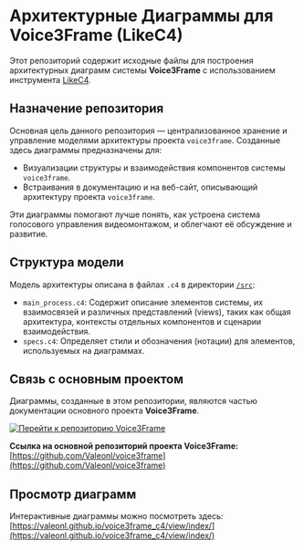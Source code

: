 # Архитектурные Диаграммы для Voice3Frame (LikeC4)

Этот репозиторий содержит исходные файлы для построения архитектурных диаграмм системы **Voice3Frame** с использованием инструмента [LikeC4](https://likec4.dev/).

## Назначение репозитория

Основная цель данного репозитория — централизованное хранение и управление моделями архитектуры проекта `voice3frame`. Созданные здесь диаграммы предназначены для:

*   Визуализации структуры и взаимодействия компонентов системы `voice3frame`.
*   Встраивания в документацию и на веб-сайт, описывающий архитектуру проекта `voice3frame`.

Эти диаграммы помогают лучше понять, как устроена система голосового управления видеомонтажом, и облегчают её обсуждение и развитие.

## Структура модели

Модель архитектуры описана в файлах `.c4` в директории [`/src`](./src/):

*   `main_process.c4`: Содержит описание элементов системы, их взаимосвязей и различных представлений (views), таких как общая архитектура, контексты отдельных компонентов и сценарии взаимодействия.
*   `specs.c4`: Определяет стили и обозначения (нотации) для элементов, используемых на диаграммах.

## Связь с основным проектом

Диаграммы, созданные в этом репозитории, являются частью документации основного проекта **Voice3Frame**.

[![Перейти к репозиторию Voice3Frame](https://img.shields.io/badge/GitHub-Voice3Frame_Проект-blue?style=for-the-badge&logo=github)](https://github.com/Valeonl/voice3frame)

**Ссылка на основной репозиторий проекта Voice3Frame:**  
[https://github.com/Valeonl/voice3frame](https://github.com/Valeonl/voice3frame)

## Просмотр диаграмм
Интерактивные диаграммы можно посмотреть здесь: [https://valeonl.github.io/voice3frame_c4/view/index/](https://valeonl.github.io/voice3frame_c4/view/index/)